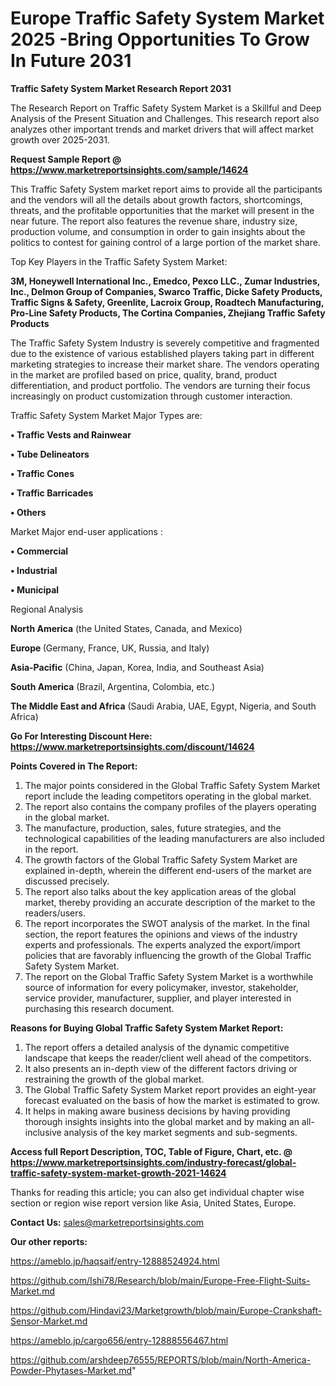  # Europe Traffic Safety System Market 2025 -Bring Opportunities To Grow In Future 2031

<strong>Traffic Safety System Market Research Report 2031</strong>

The Research Report on Traffic Safety System Market is a Skillful and Deep Analysis of the Present Situation and Challenges. This research report also analyzes other important trends and market drivers that will affect market growth over 2025-2031.

<strong>Request Sample Report @ <a href=https://www.marketreportsinsights.com/sample/14624>https://www.marketreportsinsights.com/sample/14624</a></strong>

This Traffic Safety System market report aims to provide all the participants and the vendors will all the details about growth factors, shortcomings, threats, and the profitable opportunities that the market will present in the near future. The report also features the revenue share, industry size, production volume, and consumption in order to gain insights about the politics to contest for gaining control of a large portion of the market share.

Top Key Players in the Traffic Safety System Market:

<strong>3M, Honeywell International Inc., Emedco, Pexco LLC., Zumar Industries, Inc., Delmon Group of Companies, Swarco Traffic, Dicke Safety Products, Traffic Signs & Safety, Greenlite, Lacroix Group, Roadtech Manufacturing, Pro-Line Safety Products, The Cortina Companies, Zhejiang Traffic Safety Products</strong>

The Traffic Safety System Industry is severely competitive and fragmented due to the existence of various established players taking part in different marketing strategies to increase their market share. The vendors operating in the market are profiled based on price, quality, brand, product differentiation, and product portfolio. The vendors are turning their focus increasingly on product customization through customer interaction.

Traffic Safety System Market Major Types are:

<strong>• Traffic Vests and Rainwear

• Tube Delineators

• Traffic Cones

• Traffic Barricades

• Others</strong>

Market Major end-user applications :

<strong>• Commercial

• Industrial

• Municipal</strong>

Regional Analysis

</u><strong><b>North America</b></strong> (the United States, Canada, and Mexico)

<strong><b>Europe </b></strong>(Germany, France, UK, Russia, and Italy)

<strong><b>Asia-Pacific</b></strong> (China, Japan, Korea, India, and Southeast Asia)

<strong><b>South America</b></strong> (Brazil, Argentina, Colombia, etc.)

<strong><b>The Middle East and Africa</b></strong> (Saudi Arabia, UAE, Egypt, Nigeria, and South Africa)

<strong>Go For Interesting Discount Here: <a href=https://www.marketreportsinsights.com/discount/14624>https://www.marketreportsinsights.com/discount/14624</a></strong>

<strong>Points Covered in The Report:</strong>
<ol>
  <li>The major points considered in the Global Traffic Safety System Market report include the leading competitors operating in the global market.</li>
  <li>The report also contains the company profiles of the players operating in the global market.</li>
  <li>The manufacture, production, sales, future strategies, and the technological capabilities of the leading manufacturers are also included in the report.</li>
  <li>The growth factors of the Global Traffic Safety System Market are explained in-depth, wherein the different end-users of the market are discussed precisely.</li>
  <li>The report also talks about the key application areas of the global market, thereby providing an accurate description of the market to the readers/users.</li>
  <li>The report incorporates the SWOT analysis of the market. In the final section, the report features the opinions and views of the industry experts and professionals. The experts analyzed the export/import policies that are favorably influencing the growth of the Global Traffic Safety System Market.</li>
  <li>The report on the Global Traffic Safety System Market is a worthwhile source of information for every policymaker, investor, stakeholder, service provider, manufacturer, supplier, and player interested in purchasing this research document.</li>
</ol>
<strong>Reasons for Buying Global Traffic Safety System Market Report:</strong>

<ol>
  <li>The report offers a detailed analysis of the dynamic competitive landscape that keeps the reader/client well ahead of the competitors.</li>
  <li>It also presents an in-depth view of the different factors driving or restraining the growth of the global market.</li>
  <li>The Global Traffic Safety System Market report provides an eight-year forecast evaluated on the basis of how the market is estimated to grow.</li>
  <li>It helps in making aware business decisions by having providing thorough insights insights into the global market and by making an all-inclusive analysis of the key market segments and sub-segments.</li>
</ol>
<strong>Access full Report Description, TOC, Table of Figure, Chart, etc. @ <a href=https://www.marketreportsinsights.com/industry-forecast/global-traffic-safety-system-market-growth-2021-14624>https://www.marketreportsinsights.com/industry-forecast/global-traffic-safety-system-market-growth-2021-14624</a></strong>


Thanks for reading this article; you can also get individual chapter wise section or region wise report version like Asia, United States, Europe.

<strong>Contact Us:</strong>
sales@marketreportsinsights.com

<strong>Our other reports:</strong>

<a href=https://ameblo.jp/haqsaif/entry-12888524924.html>https://ameblo.jp/haqsaif/entry-12888524924.html</a>

<a href=https://github.com/Ishi78/Research/blob/main/Europe-Free-Flight-Suits-Market.md>https://github.com/Ishi78/Research/blob/main/Europe-Free-Flight-Suits-Market.md</a>

<a href=https://github.com/Hindavi23/Marketgrowth/blob/main/Europe-Crankshaft-Sensor-Market.md>https://github.com/Hindavi23/Marketgrowth/blob/main/Europe-Crankshaft-Sensor-Market.md</a>

<a href=https://ameblo.jp/cargo656/entry-12888556467.html>https://ameblo.jp/cargo656/entry-12888556467.html</a>

<a href=https://github.com/arshdeep76555/REPORTS/blob/main/North-America-Powder-Phytases-Market.md>https://github.com/arshdeep76555/REPORTS/blob/main/North-America-Powder-Phytases-Market.md</a>"

